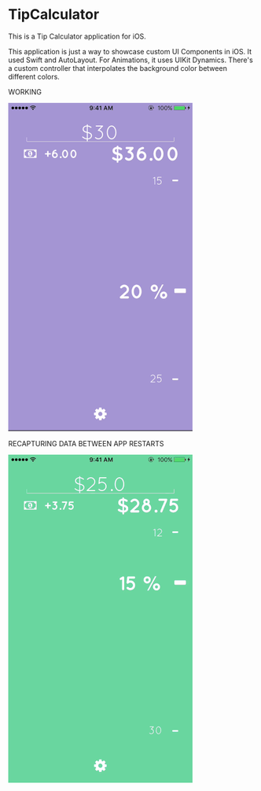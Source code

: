 # TipCalculator
This is a Tip Calculator application for iOS.

This application is just a way to showcase custom UI Components in iOS. It used Swift and AutoLayout. For Animations, it uses UIKit Dynamics. There's a custom controller that interpolates the background color between different colors. 


WORKING

![gif1](https://github.com/sruti1003/TipCalculator/raw/master/firstNew.gif)



RECAPTURING DATA BETWEEN APP RESTARTS

![gif2](https://github.com/sruti1003/TipCalculator/raw/master/secondNew.gif)







